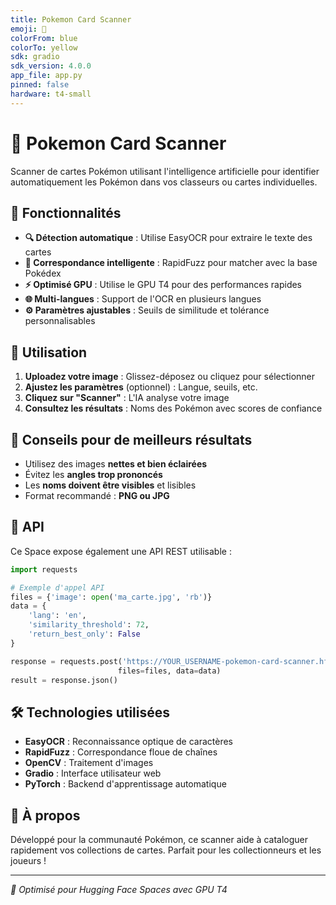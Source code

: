 ```yaml
---
title: Pokemon Card Scanner
emoji: 🎴
colorFrom: blue
colorTo: yellow
sdk: gradio
sdk_version: 4.0.0
app_file: app.py
pinned: false
hardware: t4-small
---
```


# 🎴 Pokemon Card Scanner

Scanner de cartes Pokémon utilisant l'intelligence artificielle pour identifier automatiquement les Pokémon dans vos classeurs ou cartes individuelles.

## 🚀 Fonctionnalités

- **🔍 Détection automatique** : Utilise EasyOCR pour extraire le texte des cartes
- **🎯 Correspondance intelligente** : RapidFuzz pour matcher avec la base Pokédex
- **⚡ Optimisé GPU** : Utilise le GPU T4 pour des performances rapides
- **🌐 Multi-langues** : Support de l'OCR en plusieurs langues
- **⚙️ Paramètres ajustables** : Seuils de similitude et tolérance personnalisables

## 📖 Utilisation

1. **Uploadez votre image** : Glissez-déposez ou cliquez pour sélectionner
2. **Ajustez les paramètres** (optionnel) : Langue, seuils, etc.
3. **Cliquez sur "Scanner"** : L'IA analyse votre image
4. **Consultez les résultats** : Noms des Pokémon avec scores de confiance

## 🎯 Conseils pour de meilleurs résultats

- Utilisez des images **nettes et bien éclairées**
- Évitez les **angles trop prononcés**
- Les **noms doivent être visibles** et lisibles
- Format recommandé : **PNG ou JPG**

## 🔧 API

Ce Space expose également une API REST utilisable :

```python
import requests

# Exemple d'appel API
files = {'image': open('ma_carte.jpg', 'rb')}
data = {
    'lang': 'en',
    'similarity_threshold': 72,
    'return_best_only': False
}

response = requests.post('https://YOUR_USERNAME-pokemon-card-scanner.hf.space/api/detect_pokemon', 
                        files=files, data=data)
result = response.json()
```

## 🛠️ Technologies utilisées

- **EasyOCR** : Reconnaissance optique de caractères
- **RapidFuzz** : Correspondance floue de chaînes
- **OpenCV** : Traitement d'images
- **Gradio** : Interface utilisateur web
- **PyTorch** : Backend d'apprentissage automatique

## 📝 À propos

Développé pour la communauté Pokémon, ce scanner aide à cataloguer rapidement vos collections de cartes. Parfait pour les collectionneurs et les joueurs !

---

*🚀 Optimisé pour Hugging Face Spaces avec GPU T4*

